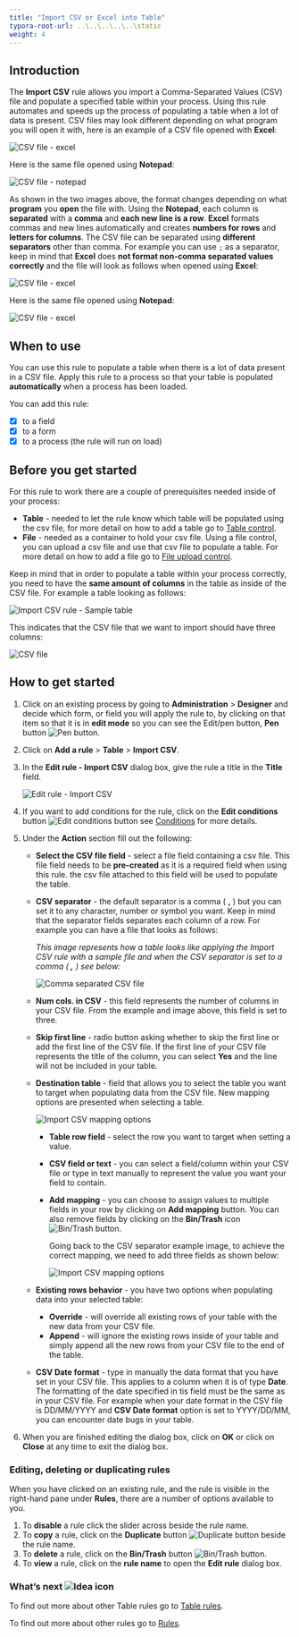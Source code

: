 ```yaml
---
title: "Import CSV or Excel into Table"
typora-root-url: ..\..\..\..\..\static
weight: 4
---
```


## Introduction

The **Import CSV** rule allows you import a Comma-Separated Values (CSV) file and populate a specified table within your process. Using this rule automates and speeds up the process of populating a table when a lot of data is present. CSV files may look different depending on what program you will open it with, here is an example of a CSV file opened with **Excel**:

![CSV file - excel](/images/csv-file-excel.jpg)

Here is the same file opened using **Notepad**:

![CSV file - notepad](/images/csv-file-notepad.jpg)

As shown in the two images above, the format changes depending on what **program** you **open** the file with. Using the **Notepad**, each column is **separated** with a **comma** and **each new line is a row**. **Excel** formats commas and new lines automatically and creates **numbers for rows** and **letters for columns**. The CSV file can be separated using **different separators** other than comma. For example you can use `;` as a separator, keep in mind that **Excel** does **not format non-comma separated values correctly** and the file will look as follows when opened using **Excel**:

![CSV file - excel](/images/import-csv-semicolon.jpg)

Here is the same file opened using **Notepad**:

![CSV file - excel](/images/csv-file-notepad-semicolon.jpg)





## When to use 

You can use this rule to populate a table when there is a lot of data present in a CSV file. Apply this rule to a process so that your table is populated **automatically** when a process has been loaded.

You can add this rule:

- [x] to a field
- [x] to a form 
- [x] to a process (the rule will run on load)

## Before you get started

For this rule to work there are a couple of prerequisites needed inside of your process:

- **Table** - needed to let the rule know which table will be populated using the csv file, for more detail on how to add a table go to [Table control](/docs/platform/controls/input/table/).
- **File** - needed as a container to hold your csv file. Using a file control, you can upload a csv file and use that csv file to populate a table. For more detail on how to add a file go to [File upload control](/docs/platform/controls/input/file-upload/).

Keep in mind that in order to populate a table within your process correctly, you need to have the **same amount of columns** in the table as inside of the CSV file. For example a table looking as follows:

![Import CSV rule - Sample table](/images/import-csv-table.jpg)

This indicates that the CSV file that we want to import should have three columns:

![CSV file](/images/import-csv-file.jpg)

## How to get started

1. Click on an existing process by going to **Administration** > **Designer** and decide which form, or field you will apply the rule to, by clicking on that item so that it is in **edit mode** so you can see the Edit/pen button, **Pen** button ![Pen button](/images/penicon.png).

2. Click on **Add a rule** > **Table** > **Import CSV**.

3. In the **Edit rule - Import CSV** dialog box, give the rule a title in the **Title** field.

   ![Edit rule - Import CSV](/images/import-csv-edit-rule.jpg)

4. If you want to add conditions for the rule, click on the **Edit conditions** button ![Edit conditions button](/images/editconditions.png) see [Conditions](/docs/platform/rules/general/add-conditions/) for more details.

5. Under the **Action** section fill out the following:

   - **Select the CSV file field** - select a file field containing a csv file. This file field needs to be **pre-created** as it is a required field when using this rule. the csv file attached to this field will be used to populate the table.

   - **CSV separator** - the default separator is a comma ( **,** ) but you can set it to any character, number or symbol you want. Keep in mind that the separator fields separates each column of a row. For example you can have a file that looks as follows:

     *This image represents how a table looks like applying the Import CSV rule with a sample file and when the CSV separator is set to a comma ( **,** ) see below:*

     ![Comma separated CSV file](/images/import-csv-comma.jpg)

   - **Num cols. in CSV** - this field represents the number of columns in your CSV file. From the example and image above, this field is set to three.

   - **Skip first line** - radio button asking whether to skip the first line or add the first line of the CSV file. If the first line of your CSV file represents the title of the column, you can select **Yes** and the line will not be included in your table.

   - **Destination table** - field that allows you to select the table you want to target when populating data from the CSV file. New mapping options are presented when selecting a table.

     ![Import CSV mapping options](/images/import-csv-mapping.jpg)

     - **Table row field** - select the row you want to target when setting a value.
     - **CSV field or text** - you can select a field/column within your CSV file or type in text manually to represent the value you want your field to contain.
     - **Add mapping** - you can choose to assign values to multiple fields in your row by clicking on **Add mapping** button. You can also remove fields by clicking on the **Bin/Trash** icon ![Bin/Trash button](/images/bin.png). 

       Going back to the CSV separator example image, to achieve the correct mapping, we need to add three fields as shown below:
       
       ![Import CSV mapping options](/images/import-csv-mapping-fields.jpg)

   - **Existing rows behavior** - you have two options when populating data into your selected table:
     - **Override** - will override all existing rows of your table with the new data from your CSV file.
     - **Append** - will ignore the existing rows inside of your table and simply append all the new rows from your CSV file to the end of the table.
     
   - **CSV Date format** - type in manually the data format that you have set in your CSV file. This applies to a column when it is of type **Date**. The formatting of the date specified in tis field must be the same as in your CSV file. For example when your date format in the CSV file is DD/MM/YYYY and **CSV Date format** option is set to YYYY/DD/MM, you can encounter date bugs in your table.

6. When you are finished editing the dialog box, click on **OK** or click on **Close** at any time to exit the dialog box.


### Editing, deleting or duplicating rules

When you have clicked on an existing rule, and the rule is visible in the right-hand pane under **Rules**, there are a number of options available to you.

1. To **disable** a rule click the slider across beside the rule name.
2. To **copy** a rule, click on the **Duplicate** button ![Duplicate button](/images/duplicate-button.jpg) beside the rule name.
3. To **delete** a rule, click on the **Bin/Trash** button ![Bin/Trash button](/images/bin.png).
4. To **view** a rule, click on the **rule name** to open the **Edit rule** dialog box.

### What’s next ![Idea icon](/images/18.png)

To find out more about other Table rules go to [Table rules](/docs/platform/rules/tables/).

To find out more about other rules go to [Rules](/docs/platform/rules/).

